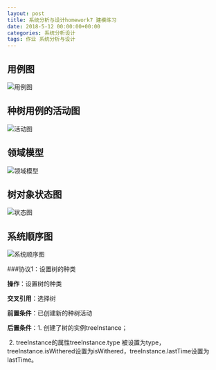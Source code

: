 ```yaml
---
layout: post
title: 系统分析与设计homework7 建模练习
date: 2018-5-12 00:00:00+00:00
categories: 系统分析设计
tags: 作业 系统分析与设计
---
```


## 用例图

![用例图](https://bbycjhj.github.io/blog_pics/2018-5-12-系统分析与设计homework7建模练习/用例图.png)



## 种树用例的活动图

![活动图](https://bbycjhj.github.io/blog_pics/2018-5-12-系统分析与设计homework7建模练习/种树活动图.png)



## 领域模型

![领域模型](https://bbycjhj.github.io/blog_pics/2018-5-12-系统分析与设计homework7建模练习/领域模型.png)



## 树对象状态图

![状态图](https://bbycjhj.github.io/blog_pics/2018-5-12-系统分析与设计homework7建模练习/树对象状态图.png)



## 系统顺序图

![系统顺序图](https://bbycjhj.github.io/blog_pics/2018-5-12-系统分析与设计homework7建模练习/系统顺序图.png)



###协议1：设置树的种类

**操作**：设置树的种类

**交叉引用**：选择树

**前置条件**：已创建新的种树活动

**后置条件**：1.	创建了树的实例treeInstance；

​		   2. treeInstance的属性treeInstance.type 被设置为type，treeInstance.isWithered设置为isWithered，treeInstance.lastTime设置为lastTime。




